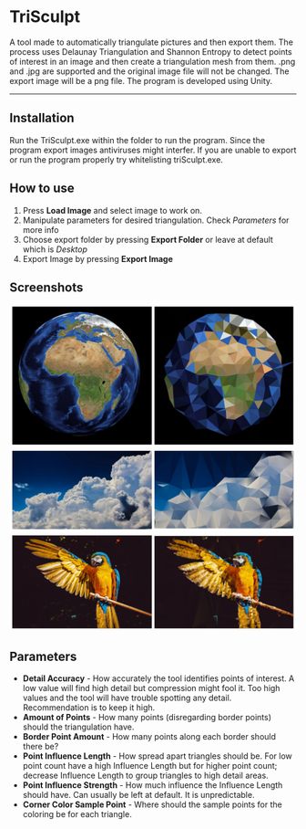 # TriSculpt

 A tool made to automatically triangulate pictures and then export them. The process uses Delaunay Triangulation and Shannon Entropy to detect points of interest in an image and then create a triangulation mesh from them. .png and .jpg are supported and the original image file will not be changed. The export image will be a png file. The program is developed using Unity. 

---

## Installation

Run the TriSculpt.exe within the folder to run the program. Since the program export images antiviruses might interfer. If you are unable to export or run the program properly try whitelisting triSculpt.exe.

## How to use
1. Press **Load Image** and select image to work on. 
1. Manipulate parameters for desired triangulation. Check *Parameters* for more info
1. Choose export folder by pressing **Export Folder** or leave at default which is *Desktop*
1. Export Image by pressing **Export Image**

## Screenshots

![pic-1](https://github.com/Zmarfan/TriSculpt/blob/main/readmePictures/1.jpg?raw=true)
![pic-2](https://github.com/Zmarfan/TriSculpt/blob/main/readmePictures/2.jpg?raw=true)
![pic-3](https://github.com/Zmarfan/TriSculpt/blob/main/readmePictures/3.jpg?raw=true)

## Parameters
* **Detail Accuracy** - How accurately the tool identifies points of interest. A low value will find high detail but compression might fool it. Too high values and the tool will have trouble spotting any detail. Recommendation is to keep it high.
* **Amount of Points** - How many points (disregarding border points) should the triangulation have.
* **Border Point Amount** - How many points along each border should there be?
* **Point Influence Length** - How spread apart triangles should be. For low point count have a high Influence Length but for higher point count; decrease Influence Length to group triangles to high detail areas.
* **Point Influence Strength** - How much influence the Influence Length should have. Can usually be left at default. It is unpredictable.
* **Corner Color Sample Point** - Where should the sample points for the coloring be for each triangle.
